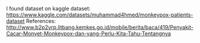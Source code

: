 I found dataset on kaggle dataset:
https://www.kaggle.com/datasets/muhammad4hmed/monkeypox-patients-dataset
References:
http://www.b2p2vrp.litbang.kemkes.go.id/mobile/berita/baca/419/Penyakit-Cacar-Monyet-Monkeypox-dan-yang-Perlu-Kita-Tahu-Tentangnya
